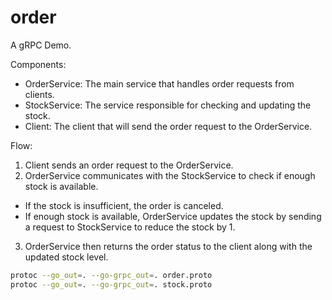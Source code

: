 # order

A gRPC Demo.

Components:
- OrderService: The main service that handles order requests from clients.
- StockService: The service responsible for checking and updating the stock.
- Client: The client that will send the order request to the OrderService.

Flow:
1. Client sends an order request to the OrderService.
2. OrderService communicates with the StockService to check if enough stock is available.
- If the stock is insufficient, the order is canceled.
- If enough stock is available, OrderService updates the stock by sending a request to StockService to reduce the stock by 1.
3. OrderService then returns the order status to the client along with the updated stock level.

``` sh
protoc --go_out=. --go-grpc_out=. order.proto
protoc --go_out=. --go-grpc_out=. stock.proto
```